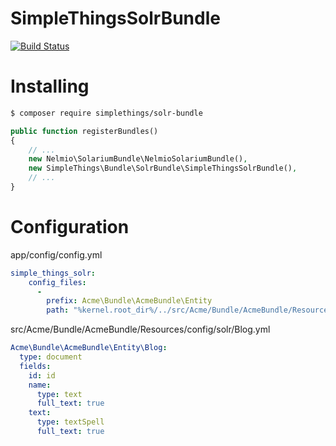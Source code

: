 SimpleThingsSolrBundle
======================

[![Build Status](https://travis-ci.org/simplethings/SolrBundle.svg?branch=master)](https://travis-ci.org/simplethings/SolrBundle)

Installing
==========

```bash
$ composer require simplethings/solr-bundle
```

```php
public function registerBundles()
{
    // ...
    new Nelmio\SolariumBundle\NelmioSolariumBundle(),
    new SimpleThings\Bundle\SolrBundle\SimpleThingsSolrBundle(),
    // ...
}
```

Configuration
=============
app/config/config.yml
```yaml
simple_things_solr:
    config_files:
      -
        prefix: Acme\Bundle\AcmeBundle\Entity
        path: "%kernel.root_dir%/../src/Acme/Bundle/AcmeBundle/Resources/config/solr"
```

src/Acme/Bundle/AcmeBundle/Resources/config/solr/Blog.yml
```yaml
Acme\Bundle\AcmeBundle\Entity\Blog:
  type: document
  fields:
    id: id
    name: 
      type: text
      full_text: true
    text:
      type: textSpell
      full_text: true
```
